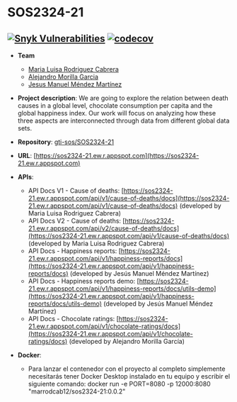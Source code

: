 # SOS2324-21
[![Snyk Vulnerabilities](https://snyk.io/test/github/gti-sos/SOS2324-21/badge.svg)](https://snyk.io/test/github/gti-sos/SOS2324-21)
[![codecov](https://codecov.io/gh/gti-sos/SOS2324-21/graph/badge.svg?token=k4KEkKfVZL)](https://codecov.io/gh/gti-sos/SOS2324-21)
---------------------------
- **Team**
  - [Maria Luisa Rodriguez Cabrera](https://github.com/marrodcab12)
  - [Alejandro Morilla Garcia](https://github.com/aaleejandro01)
  - [Jesus Manuel Méndez Martínez](https://github.com/jesmenmar)

- **Project description**: We are going to explore the relation between death causes in a global level, chocolate consumption per capita and the global happiness index. Our work will focus on analyzing how these three aspects are interconnected through data from different global data sets.
- **Repository**: [gti-sos/SOS2324-21](https://github.com/gti-sos/SOS2324-21)
- **URL**: [https://sos2324-21.ew.r.appspot.com](https://sos2324-21.ew.r.appspot.com) 
-  **APIs**:
    - API Docs V1 - Cause of deaths: [https://sos2324-21.ew.r.appspot.com/api/v1/cause-of-deaths/docs](https://sos2324-21.ew.r.appspot.com/api/v1/cause-of-deaths/docs) (developed by Maria Luisa Rodriguez Cabrera)
    - API Docs V2 - Cause of deaths: [https://sos2324-21.ew.r.appspot.com/api/v2/cause-of-deaths/docs](https://sos2324-21.ew.r.appspot.com/api/v1/cause-of-deaths/docs) (developed by Maria Luisa Rodriguez Cabrera)
    - API Docs - Happiness reports: [https://sos2324-21.ew.r.appspot.com/api/v1/happiness-reports/docs](https://sos2324-21.ew.r.appspot.com/api/v1/happiness-reports/docs) (developed by Jesús Manuel Méndez Martínez)
    - API Docs - Happiness reports demo: [https://sos2324-21.ew.r.appspot.com/api/v1/happiness-reports/docs/utils-demo](https://sos2324-21.ew.r.appspot.com/api/v1/happiness-reports/docs/utils-demo) (developed by Jesús Manuel Méndez Martínez)
    - API Docs - Chocolate ratings: [https://sos2324-21.ew.r.appspot.com/api/v1/chocolate-ratings/docs](https://sos2324-21.ew.r.appspot.com/api/v1/chocolate-ratings/docs) (developed by Alejandro Morilla García)

-  **Docker**:
    - Para lanzar el contenedor con el proyecto al completo simplemente necesitarás tener Docker Desktop instalado en tu equipo y escribir el siguiente comando: 
    docker run -e PORT=8080 -p 12000:8080 "marrodcab12/sos2324-21:0.0.2"